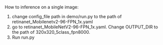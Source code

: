 How to inference on a single image:
1. change config_file path in demo/run.py to the path of retinanet_Mobilenetv2-96-FPN_1x.yaml
2. go to retinanet_MobileNetV2-96-FPN_1x.yaml. Change OUTPUT_DIR to the path of 320x320_5class_fpn8000.
3. Run run.py 